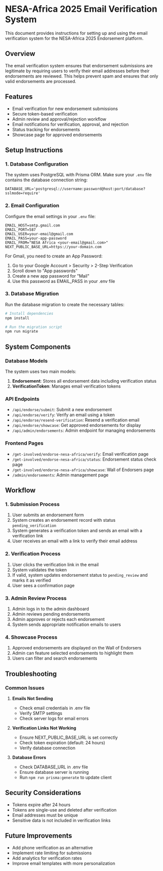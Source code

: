 # NESA-Africa 2025 Email Verification System

This document provides instructions for setting up and using the email verification system for the NESA-Africa 2025 Endorsement platform.

## Overview

The email verification system ensures that endorsement submissions are legitimate by requiring users to verify their email addresses before their endorsements are reviewed. This helps prevent spam and ensures that only valid endorsements are processed.

## Features

- Email verification for new endorsement submissions
- Secure token-based verification
- Admin review and approval/rejection workflow
- Email notifications for verification, approval, and rejection
- Status tracking for endorsements
- Showcase page for approved endorsements

## Setup Instructions

### 1. Database Configuration

The system uses PostgreSQL with Prisma ORM. Make sure your `.env` file contains the database connection string:

```
DATABASE_URL='postgresql://username:password@host:port/database?sslmode=require'
```

### 2. Email Configuration

Configure the email settings in your `.env` file:

```
EMAIL_HOST=smtp.gmail.com
EMAIL_PORT=587
EMAIL_USER=your-email@gmail.com
EMAIL_PASS=your-app-password
EMAIL_FROM="NESA Africa <your-email@gmail.com>"
NEXT_PUBLIC_BASE_URL=https://your-domain.com
```

For Gmail, you need to create an App Password:
1. Go to your Google Account > Security > 2-Step Verification
2. Scroll down to "App passwords"
3. Create a new app password for "Mail"
4. Use this password as EMAIL_PASS in your .env file

### 3. Database Migration

Run the database migration to create the necessary tables:

```bash
# Install dependencies
npm install

# Run the migration script
npm run migrate
```

## System Components

### Database Models

The system uses two main models:

1. **Endorsement**: Stores all endorsement data including verification status
2. **VerificationToken**: Manages email verification tokens

### API Endpoints

- `/api/endorse/submit`: Submit a new endorsement
- `/api/endorse/verify`: Verify an email using a token
- `/api/endorse/resend-verification`: Resend a verification email
- `/api/endorse/showcase`: Get approved endorsements for display
- `/api/admin/endorsements`: Admin endpoint for managing endorsements

### Frontend Pages

- `/get-involved/endorse-nesa-africa/verify`: Email verification page
- `/get-involved/endorse-nesa-africa/status`: Endorsement status check page
- `/get-involved/endorse-nesa-africa/showcase`: Wall of Endorsers page
- `/admin/endorsements`: Admin management page

## Workflow

### 1. Submission Process

1. User submits an endorsement form
2. System creates an endorsement record with status `pending_verification`
3. System generates a verification token and sends an email with a verification link
4. User receives an email with a link to verify their email address

### 2. Verification Process

1. User clicks the verification link in the email
2. System validates the token
3. If valid, system updates endorsement status to `pending_review` and marks it as verified
4. User sees a confirmation page

### 3. Admin Review Process

1. Admin logs in to the admin dashboard
2. Admin reviews pending endorsements
3. Admin approves or rejects each endorsement
4. System sends appropriate notification emails to users

### 4. Showcase Process

1. Approved endorsements are displayed on the Wall of Endorsers
2. Admin can feature selected endorsements to highlight them
3. Users can filter and search endorsements

## Troubleshooting

### Common Issues

1. **Emails Not Sending**
   - Check email credentials in .env file
   - Verify SMTP settings
   - Check server logs for email errors

2. **Verification Links Not Working**
   - Ensure NEXT_PUBLIC_BASE_URL is set correctly
   - Check token expiration (default: 24 hours)
   - Verify database connection

3. **Database Errors**
   - Check DATABASE_URL in .env file
   - Ensure database server is running
   - Run `npm run prisma:generate` to update client

## Security Considerations

- Tokens expire after 24 hours
- Tokens are single-use and deleted after verification
- Email addresses must be unique
- Sensitive data is not included in verification links

## Future Improvements

- Add phone verification as an alternative
- Implement rate limiting for submissions
- Add analytics for verification rates
- Improve email templates with more personalization